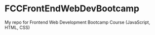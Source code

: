 # FCCFrontEndWebDevBootcamp
My repo for Frontend Web Development Bootcamp Course (JavaScript, HTML, CSS)
